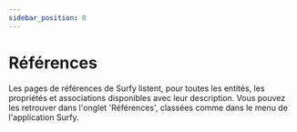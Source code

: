 ```yaml
---
sidebar_position: 0
---
```


# Références

Les pages de références de Surfy listent, pour toutes les entités, les propriétés et associations disponibles avec leur description.
Vous pouvez les retrouver dans l'onglet 'Références', classées comme dans le menu de l'application Surfy.